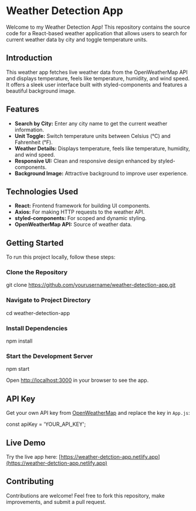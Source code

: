 # Weather Detection App

Welcome to my Weather Detection App! This repository contains the source code for a React-based weather application that allows users to search for current weather data by city and toggle temperature units.

## Introduction

This weather app fetches live weather data from the OpenWeatherMap API and displays temperature, feels like temperature, humidity, and wind speed. It offers a sleek user interface built with styled-components and features a beautiful background image.

## Features

- **Search by City:** Enter any city name to get the current weather information.
- **Unit Toggle:** Switch temperature units between Celsius (°C) and Fahrenheit (°F).
- **Weather Details:** Displays temperature, feels like temperature, humidity, and wind speed.
- **Responsive UI:** Clean and responsive design enhanced by styled-components.
- **Background Image:** Attractive background to improve user experience.

## Technologies Used

- **React:** Frontend framework for building UI components.
- **Axios:** For making HTTP requests to the weather API.
- **styled-components:** For scoped and dynamic styling.
- **OpenWeatherMap API:** Source of weather data.

## Getting Started

To run this project locally, follow these steps:

### Clone the Repository


git clone https://github.com/yourusername/weather-detection-app.git


### Navigate to Project Directory

cd weather-detection-app

### Install Dependencies

npm install


### Start the Development Server

npm start


Open [http://localhost:3000](http://localhost:3000) in your browser to see the app.

## API Key

Get your own API key from [OpenWeatherMap](https://openweathermap.org/api) and replace the key in `App.js`:

const apiKey = 'YOUR_API_KEY';

## Live Demo

Try the live app here: [https://weather-detction-app.netlify.app](https://weather-detction-app.netlify.app)

## Contributing

Contributions are welcome! Feel free to fork this repository, make improvements, and submit a pull request.
